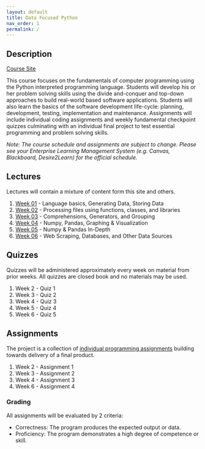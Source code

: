 ```yaml
---
layout: default
title: Data Focused Python
nav_order: 1
permalink: /
---
```


## Description

[Course Site](https://briankolowitz.github.io/data-focused-python)

This course focuses on the fundamentals of computer programming using the Python interpreted programming language. Students will develop his or her problem solving skills using the divide and-conquer and top-down approaches to build real-world based software applications. Students will also learn the basics of the software
development life-cycle: planning, development, testing, implementation and maintenance. Assignments will include individual coding assignments and weekly fundamental checkpoint quizzes culminating with an individual final project to test essential programming and problem solving skills.

*Note: The course schedule and assignments are subject to change. Please see your Enterprise Learning Management System (e.g. Canvas, Blackboard, Desire2Learn) for the official schedule.*

## Lectures

Lectures will contain a mixture of content form this site and others.

1. [Week 01](lectures/lectures.md) - Language basics, Generating Data, Storing Data
1. [Week 02](lectures/lectures.md) - Processing files using functions, classes, and libraries
1. [Week 03](lectures/lectures.md) - Comprehensions, Generators, and Grouping
1. [Week 04](lectures/lectures.md) - Numpy, Pandas, Graphing & Visualization
1. [Week 05](lectures/lectures.md) - Numpy & Pandas In-Depth
1. [Week 06](lectures/lectures.md) - Web Scraping, Databases, and Other Data Sources

## Quizzes

Quizzes will be administered approximately every week on  material from prior weeks. All quizzes are closed book and no materials may be used.

1. Week 2 - Quiz 1
2. Week 3 - Quiz 2
3. Week 4 - Quiz 3
4. Week 5 - Quiz 4
5. Week 6 - Quiz 5

## Assignments

The project is a collection of [individual programming assignments](assignments/assignments.md) building towards delivery of a final product.

1. Week 2 - Assignment 1
2. Week 3 - Assignment 2
3. Week 4 - Assignment 3
4. Week 6 - Assignment 4

### Grading

All assignments will be evaluated by 2 criteria:

* Correctness: The program produces the expected output or data.
* Proficiency: The program demonstrates a high degree of competence or skill.
